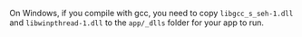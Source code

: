 On Windows, if you compile with gcc, you need to copy `libgcc_s_seh-1.dll` and `libwinpthread-1.dll` to the
`app/_dlls` folder for your app to run.